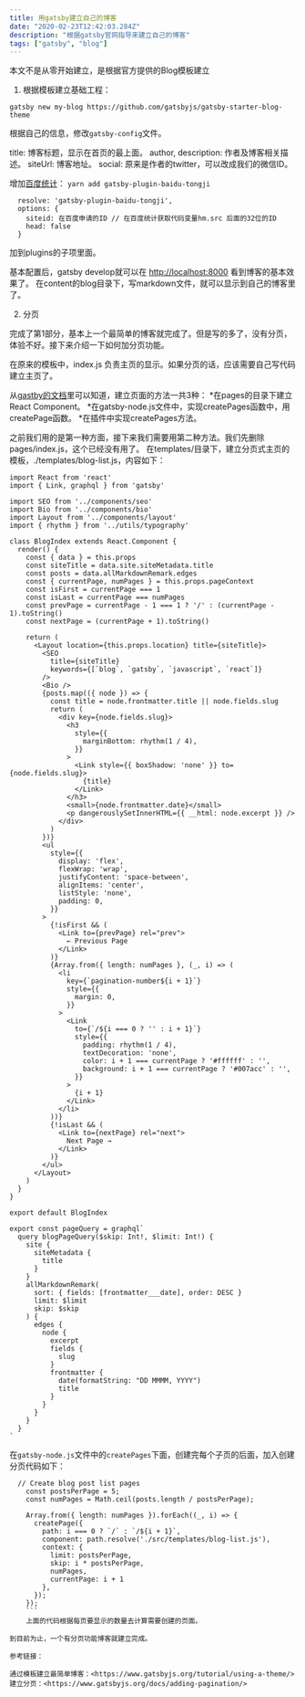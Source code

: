 ```yaml
---
title: 用gatsby建立自己的博客
date: "2020-02-23T12:42:03.284Z"
description: "根据gatsby官网指导来建立自己的博客"
tags: ["gatsby", "blog"]
---
```


本文不是从零开始建立，是根据官方提供的Blog模板建立

1. 根据模板建立基础工程：

`gatsby new my-blog https://github.com/gatsbyjs/gatsby-starter-blog-theme`

根据自己的信息，修改`gatsby-config`文件。

title: 博客标题，显示在首页的最上面。
author, description: 作者及博客相关描述。
siteUrl: 博客地址。
social: 原来是作者的twitter，可以改成我们的微信ID。

增加[百度统计](tongji.baidu.com)：
`yarn add gatsby-plugin-baidu-tongji`

      resolve: 'gatsby-plugin-baidu-tongji',
      options: {
        siteid: 在百度申请的ID // 在百度统计获取代码变量hm.src 后面的32位的ID
        head: false
      }

加到plugins的子项里面。

基本配置后，gatsby develop就可以在 <http://localhost:8000>  看到博客的基本效果了。
在content的blog目录下，写markdown文件，就可以显示到自己的博客里了。

2. 分页

完成了第1部分，基本上一个最简单的博客就完成了。但是写的多了，没有分页，体验不好。接下来介绍一下如何加分页功能。

在原来的模板中，index.js 负责主页的显示。如果分页的话，应该需要自己写代码建立主页了。

从[gastby的文档](https://www.gatsbyjs.org/docs/creating-and-modifying-pages/)里可以知道，建立页面的方法一共3种：
*在pages的目录下建立React Component。
*在gatsby-node.js文件中，实现createPages函数中，用createPage函数。
*在插件中实现createPages方法。

之前我们用的是第一种方面，接下来我们需要用第二种方法。我们先删除pages/index.js，这个已经没有用了。
在templates/目录下，建立分页式主页的模板，./templates/blog-list.js，内容如下：
```
import React from 'react'
import { Link, graphql } from 'gatsby'

import SEO from '../components/seo'
import Bio from '../components/bio'
import Layout from '../components/layout'
import { rhythm } from '../utils/typography'

class BlogIndex extends React.Component {
  render() {
    const { data } = this.props
    const siteTitle = data.site.siteMetadata.title
    const posts = data.allMarkdownRemark.edges
    const { currentPage, numPages } = this.props.pageContext
    const isFirst = currentPage === 1
    const isLast = currentPage === numPages
    const prevPage = currentPage - 1 === 1 ? '/' : (currentPage - 1).toString()
    const nextPage = (currentPage + 1).toString()

    return (
      <Layout location={this.props.location} title={siteTitle}>
        <SEO
          title={siteTitle}
          keywords={[`blog`, `gatsby`, `javascript`, `react`]}
        />
        <Bio />
        {posts.map(({ node }) => {
          const title = node.frontmatter.title || node.fields.slug
          return (
            <div key={node.fields.slug}>
              <h3
                style={{
                  marginBottom: rhythm(1 / 4),
                }}
              >
                <Link style={{ boxShadow: 'none' }} to={node.fields.slug}>
                  {title}
                </Link>
              </h3>
              <small>{node.frontmatter.date}</small>
              <p dangerouslySetInnerHTML={{ __html: node.excerpt }} />
            </div>
          )
        })}
        <ul
          style={{
            display: 'flex',
            flexWrap: 'wrap',
            justifyContent: 'space-between',
            alignItems: 'center',
            listStyle: 'none',
            padding: 0,
          }}
        >
          {!isFirst && (
            <Link to={prevPage} rel="prev">
              ← Previous Page
            </Link>
          )}
          {Array.from({ length: numPages }, (_, i) => (
            <li
              key={`pagination-number${i + 1}`}
              style={{
                margin: 0,
              }}
            >
              <Link
                to={`/${i === 0 ? '' : i + 1}`}
                style={{
                  padding: rhythm(1 / 4),
                  textDecoration: 'none',
                  color: i + 1 === currentPage ? '#ffffff' : '',
                  background: i + 1 === currentPage ? '#007acc' : '',
                }}
              >
                {i + 1}
              </Link>
            </li>
          ))}
          {!isLast && (
            <Link to={nextPage} rel="next">
              Next Page →
            </Link>
          )}
        </ul>
      </Layout>
    )
  }
}

export default BlogIndex

export const pageQuery = graphql`
  query blogPageQuery($skip: Int!, $limit: Int!) {
    site {
      siteMetadata {
        title
      }
    }
    allMarkdownRemark(
      sort: { fields: [frontmatter___date], order: DESC }
      limit: $limit
      skip: $skip
    ) {
      edges {
        node {
          excerpt
          fields {
            slug
          }
          frontmatter {
            date(formatString: "DD MMMM, YYYY")
            title
          }
        }
      }
    }
  }
`
```

在`gatsby-node.js`文件中的`createPages`下面，创建完每个子页的后面，加入创建分页代码如下：
```
  // Create blog post list pages
    const postsPerPage = 5;
    const numPages = Math.ceil(posts.length / postsPerPage);

    Array.from({ length: numPages }).forEach((_, i) => {
      createPage({
        path: i === 0 ? `/` : `/${i + 1}`,
        component: path.resolve('./src/templates/blog-list.js'),
        context: {
          limit: postsPerPage,
          skip: i * postsPerPage,
          numPages,
          currentPage: i + 1
        },
      });
    });
    ```
    上面的代码根据每页要显示的数量去计算需要创建的页面。

到目前为止，一个有分页功能博客就建立完成。

参考链接：

通过模板建立最简单博客：<https://www.gatsbyjs.org/tutorial/using-a-theme/>
建立分页：<https://www.gatsbyjs.org/docs/adding-pagination/>



